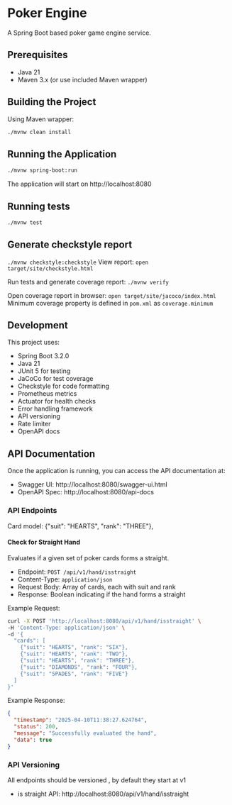 # Poker Engine

A Spring Boot based poker game engine service.


## Prerequisites

- Java 21
- Maven 3.x (or use included Maven wrapper)

## Building the Project

Using Maven wrapper:
```bash
./mvnw clean install
 ```

## Running the Application
```bash
./mvnw spring-boot:run
 ```

The application will start on http://localhost:8080

## Running tests

```bash
./mvnw test
 ```

## Generate checkstyle report
`./mvnw checkstyle:checkstyle`
View report: `open target/site/checkstyle.html`

Run tests and generate coverage report: `./mvnw verify`

Open coverage report in browser: `open target/site/jacoco/index.html`
Minimum coverage property is defined in `pom.xml` as `coverage.minimum`

## Development
This project uses:

- Spring Boot 3.2.0
- Java 21
- JUnit 5 for testing
- JaCoCo for test coverage
- Checkstyle for code formatting
- Prometheus metrics
- Actuator for health checks
- Error handling framework
- API versioning
- Rate limiter
- OpenAPI docs

## API Documentation

Once the application is running, you can access the API documentation at:
- Swagger UI: http://localhost:8080/swagger-ui.html
- OpenAPI Spec: http://localhost:8080/api-docs

### API Endpoints

Card model: {"suit": "HEARTS", "rank": "THREE"},

#### Check for Straight Hand
Evaluates if a given set of poker cards forms a straight.

- Endpoint: `POST /api/v1/hand/isstraight`
- Content-Type: `application/json`
- Request Body: Array of cards, each with suit and rank
- Response: Boolean indicating if the hand forms a straight

Example Request:
```bash
curl -X POST 'http://localhost:8080/api/v1/hand/isstraight' \
-H 'Content-Type: application/json' \
-d '{
  "cards": [
    {"suit": "HEARTS", "rank": "SIX"}, 
    {"suit": "HEARTS", "rank": "TWO"},
    {"suit": "HEARTS", "rank": "THREE"}, 
    {"suit": "DIAMONDS", "rank": "FOUR"},
    {"suit": "SPADES", "rank": "FIVE"}                                      
  ]
}'
```

Example Response:
```json
{
  "timestamp": "2025-04-10T11:38:27.624764",
  "status": 200,
  "message": "Successfully evaluated the hand",
  "data": true
}
```

### API Versioning
All endpoints should be versioned , by default they start at v1
- is straight API: http://localhost:8080/api/v1/hand/isstraight
